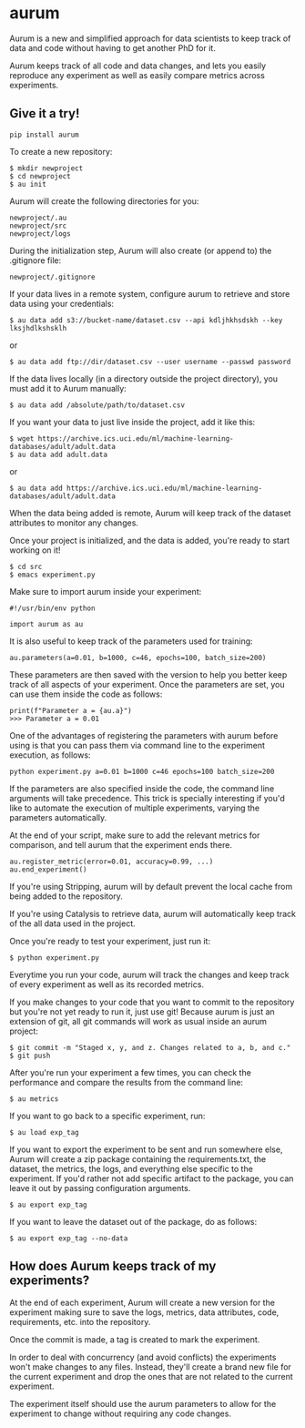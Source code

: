 # aurum

Aurum is a new and simplified approach for data scientists to keep track of
data and code without having to get another PhD for it.

Aurum keeps track of all code and data changes, and lets you easily reproduce
any experiment as well as easily compare metrics across experiments.

## Give it a try!

    pip install aurum

To create a new repository:

    $ mkdir newproject
    $ cd newproject
    $ au init

Aurum will create the following directories for you:

    newproject/.au
    newproject/src
    newproject/logs

During the initialization step, Aurum will also create (or append to) the .gitignore file:

    newproject/.gitignore

If your data lives in a remote system, configure aurum to retrieve and store data using your credentials:

    $ au data add s3://bucket-name/dataset.csv --api kdljhkhsdskh --key lksjhdlkshsklh
    
or

    $ au data add ftp://dir/dataset.csv --user username --passwd password

If the data lives locally (in a directory outside the project directory), you must add it to Aurum manually:

    $ au data add /absolute/path/to/dataset.csv

If you want your data to just live inside the project, add it like this:

    $ wget https://archive.ics.uci.edu/ml/machine-learning-databases/adult/adult.data
    $ au data add adult.data
    
or

    $ au data add https://archive.ics.uci.edu/ml/machine-learning-databases/adult/adult.data

When the data being added is remote, Aurum will keep track of the dataset attributes to monitor any changes.


Once your project is initialized, and the data is added, you're ready to start working on it!

    $ cd src
    $ emacs experiment.py
    
Make sure to import aurum inside your experiment:
    
    #!/usr/bin/env python
    
    import aurum as au

It is also useful to keep track of the parameters used for training:

    au.parameters(a=0.01, b=1000, c=46, epochs=100, batch_size=200)
    
These parameters are then saved with the version to help you better keep track of all aspects of your experiment. Once the parameters are set, you can use them inside the code as follows:

    print(f"Parameter a = {au.a}")
    >>> Parameter a = 0.01

One of the advantages of registering the parameters with aurum before using is that you can pass them via command line to the experiment execution, as follows:

    python experiment.py a=0.01 b=1000 c=46 epochs=100 batch_size=200
   
If the parameters are also specified inside the code, the command line arguments will take precedence.
This trick is specially interesting if you'd like to automate the execution of multiple experiments, varying the parameters
automatically.

At the end of your script, make sure to add the relevant metrics for comparison, and tell aurum that the experiment ends there.    
    
    au.register_metric(error=0.01, accuracy=0.99, ...)
    au.end_experiment()

If you're using Stripping, aurum will by default prevent the local cache from being added to the repository.

If you're using Catalysis to retrieve data, aurum will automatically keep track of the all data used in the project.

Once you're ready to test your experiment, just run it: 

    $ python experiment.py

Everytime you run your code, aurum will track the changes and keep track of every experiment as well as its recorded metrics.

If you make changes to your code that you want to commit to the repository but you're not yet ready to run it, just use git! Because aurum is just an extension of git, all git commands will work as usual inside an aurum project:

    $ git commit -m "Staged x, y, and z. Changes related to a, b, and c."
    $ git push

After you're run your experiment a few times, you can check the performance and compare the results from the command line:

    $ au metrics

If you want to go back to a specific experiment, run:

    $ au load exp_tag

If you want to export the experiment to be sent and run somewhere else, Aurum will create a zip
package containing the requirements.txt, the dataset, the metrics, the logs, and everything else
specific to the experiment. If you'd rather not add specific artifact to the package, you can
leave it out by passing configuration arguments.

    $ au export exp_tag

If you want to leave the dataset out of the package, do as follows:

    $ au export exp_tag --no-data


## How does Aurum keeps track of my experiments?

At the end of each experiment, Aurum will create a new version for the experiment making sure
to save the logs, metrics, data attributes, code, requirements, etc. into the repository.

Once the commit is made, a tag is created to mark the experiment.

In order to deal with concurrency (and avoid conflicts) the experiments won't make changes to
any files. Instead, they'll create a brand new file for the current experiment and drop the
ones that are not related to the current experiment.

The experiment itself should use the aurum parameters to allow for the experiment to change
without requiring any code changes.




